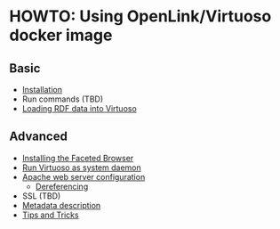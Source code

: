 # HOWTO: Using OpenLink/Virtuoso docker image

## Basic

- [Installation](https://github.com/Wimmics/HOWTO_Virtuoso-Docker/blob/main/Basic/Installation.md#virtuoso-on-docker-installation)
- Run commands (TBD)
- [Loading RDF data into Virtuoso](https://github.com/Wimmics/HOWTO_Virtuoso-Docker/blob/main/Basic/Loading_data.md#loading-data-on-the-server)

## Advanced

- [Installing the Faceted Browser](https://github.com/Wimmics/HOWTO_Virtuoso-Docker/blob/main/Advanced/Facets.md#installing-the-faceted-browsing-service)
- [Run Virtuoso as system daemon](https://github.com/Wimmics/HOWTO_Virtuoso-Docker/blob/main/Advanced/Create_system_service.md#virtuoso-as-a-system-service-on-linux)
- [Apache web server configuration](https://github.com/Wimmics/HOWTO_Virtuoso-Docker/blob/main/Advanced/Apache_configuration.md#web-server-configuration)
  - [Dereferencing](https://github.com/Wimmics/HOWTO_Virtuoso-Docker/blob/main/Advanced/Dereferencement.md)
- SSL (TBD)
- [Metadata description](https://github.com/Wimmics/HOWTO_Virtuoso-Docker/blob/main/Advanced/Metadata_description.md#metadata-description)
- [Tips and Tricks](https://github.com/Wimmics/HOWTO_Virtuoso-Docker/blob/main/Advanced/TipsTricks.md)
